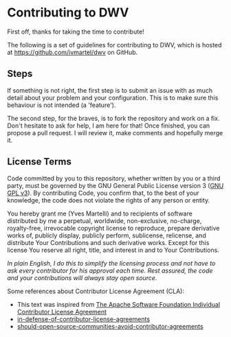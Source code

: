 Contributing to DWV
===================

First off, thanks for taking the time to contribute!

The following is a set of guidelines for contributing to DWV,
which is hosted at https://github.com/ivmartel/dwv on GitHub.

Steps
-----
If something is not right, the first step is to submit an issue with as much detail
about your problem and your configuration. This is to make sure this behaviour is not
intended (a 'feature').

The second step, for the braves, is to fork the repository and work on a fix. Don't hesitate
to ask for help, I am here for that! Once finished, you can propose a pull request. I will review
it, make comments and hopefully merge it.

License Terms
-------------
Code committed by you to this repository, whether written by you or a third party, must be
governed by the GNU General Public License version 3 ([GNU GPL v3](http://www.gnu.org/licenses/gpl-3.0.en.html)). By contributing Code,
you confirm that, to the best of your knowledge, the code does not violate the
rights of any person or entity.

You hereby grant me (Yves Martelli) and to recipients of software distributed by me
a perpetual, worldwide, non-exclusive, no-charge, royalty-free, irrevocable copyright
license to reproduce, prepare derivative works of, publicly display, publicly perform,
sublicense, relicense, and distribute Your Contributions and such derivative works. Except for this license
You reserve all right, title, and interest in and to Your Contributions.

_In plain English, I do this to simplify the licensing process and not have to ask every contributor
for his approval each time. Rest assured, the code and your contributions will always stay open source._

Some references about Contributor License Agreement (CLA):
 * This text was inspired from [The Apache Software Foundation Individual Contributor License Agreement](https://www.apache.org/licenses/icla.txt)
 * [in-defense-of-contributor-license-agreements](https://julien.ponge.org/blog/in-defense-of-contributor-license-agreements/)
 * [should-open-source-communities-avoid-contributor-agreements](http://www.computerworlduk.com/blogs/simon-says/should-open-source-communities-avoid-contributor-agreements-3569648/)
